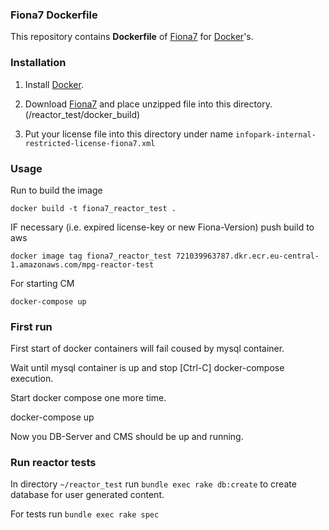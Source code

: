 ### Fiona7 Dockerfile

This repository contains **Dockerfile** of [Fiona7](https://kb.infopark.com/infopark-cms-fiona-0b333744b53e505f) for [Docker](https://www.docker.com/)'s.

### Installation

1. Install [Docker](https://www.docker.com/).

2. Download [Fiona7](https://kb.justrelate.com/cms-fiona-702-downloads-63cf9f3741c8e4b4) and place unzipped file into this directory. (/reactor_test/docker_build)

3. Put your license file into this directory under name `infopark-internal-restricted-license-fiona7.xml`

### Usage

Run to build the image

    docker build -t fiona7_reactor_test .

IF necessary (i.e. expired license-key or new Fiona-Version) push build to aws

    docker image tag fiona7_reactor_test 721039963787.dkr.ecr.eu-central-1.amazonaws.com/mpg-reactor-test

For starting CM

    docker-compose up

### First run

First start of docker containers will fail coused by mysql container.

Wait until mysql container is up and stop [Ctrl-C] docker-compose execution.

Start docker compose one more time.

  docker-compose up

Now you DB-Server and CMS should be up and running.

### Run reactor tests

In directory `~/reactor_test` run `bundle exec rake db:create` to create database
for user generated content.

For tests run `bundle exec rake spec`
